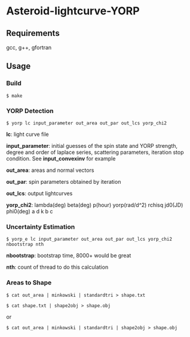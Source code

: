 # Asteroid-lightcurve-YORP

## Requirements

gcc, g++, gfortran

## Usage

### Build

    $ make

### YORP Detection

    $ yorp lc input_parameter out_area out_par out_lcs yorp_chi2
**lc**: light curve file

**input_parameter**: initial guesses of the spin state and YORP strength, degree and order of laplace series, scattering parameters, iteration stop condition. See **input_convexinv** for example

**out_area**: areas and normal vectors

**out_par**: spin parameters obtained by iteration

**out_lcs**: output lightcurves

**yorp_chi2**: lambda(deg) beta(deg) p(hour) yorp(rad/d^2) rchisq jd0(JD) phi0(deg) a d k b c

### Uncertainty Estimation

    $ yorp_e lc input_parameter out_area out_par out_lcs yorp_chi2 nbootstrap nth

**nbootstrap**: bootstrap time, 8000+ would be great

**nth**: count of thread to do this calculation

### Areas to Shape

    $ cat out_area | minkowski | standardtri > shape.txt

    $ cat shape.txt | shape2obj > shape.obj

or

    $ cat out_area | minkowski | standardtri | shape2obj > shape.obj
